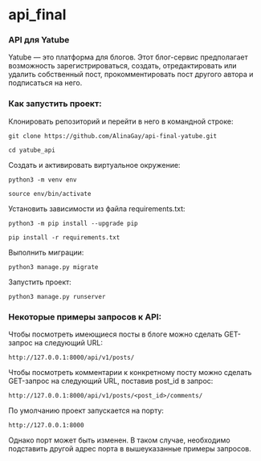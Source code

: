 # api_final
### API для Yatube

Yatube — это платформа для блогов. Этот блог-сервис предполагает возможность зарегистрироваться, создать, отредактировать или удалить собственный пост, прокомментировать пост другого автора и подписаться на него.


### Как запустить проект:

Клонировать репозиторий и перейти в него в командной строке:

```
git clone https://github.com/AlinaGay/api-final-yatube.git
```

```
cd yatube_api
```

Cоздать и активировать виртуальное окружение:

```
python3 -m venv env
```

```
source env/bin/activate
```

Установить зависимости из файла requirements.txt:

```
python3 -m pip install --upgrade pip
```

```
pip install -r requirements.txt
```

Выполнить миграции:

```
python3 manage.py migrate
```

Запустить проект:

```
python3 manage.py runserver
```

### Некоторые примеры запросов к API:

Чтобы посмотреть имеющиеся посты в блоге можно сделать GET-запрос на следующий URL:

```
http://127.0.0.1:8000/api/v1/posts/
```
Чтобы посмотреть комментарии к конкретному посту можно сделать GET-запрос на следующий URL, поставив post_id  в запрос:
```
http://127.0.0.1:8000/api/v1/posts/<post_id>/comments/
```
По умолчанию проект запускается на порту:

```
http://127.0.0.1:8000
```
Однако порт может быть изменен. В таком случае, необходимо подставить другой адрес порта в вышеуказанные примеры запросов.
